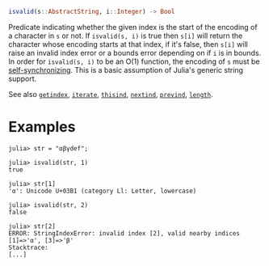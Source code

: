 ```julia
isvalid(s::AbstractString, i::Integer) -> Bool
```

Predicate indicating whether the given index is the start of the encoding of a character in `s` or not. If `isvalid(s, i)` is true then `s[i]` will return the character whose encoding starts at that index, if it's false, then `s[i]` will raise an invalid index error or a bounds error depending on if `i` is in bounds. In order for `isvalid(s, i)` to be an O(1) function, the encoding of `s` must be [self-synchronizing](https://en.wikipedia.org/wiki/Self-synchronizing_code). This is a basic assumption of Julia's generic string support.

See also [`getindex`](@ref), [`iterate`](@ref), [`thisind`](@ref), [`nextind`](@ref), [`prevind`](@ref), [`length`](@ref).

# Examples

```jldoctest
julia> str = "αβγdef";

julia> isvalid(str, 1)
true

julia> str[1]
'α': Unicode U+03B1 (category Ll: Letter, lowercase)

julia> isvalid(str, 2)
false

julia> str[2]
ERROR: StringIndexError: invalid index [2], valid nearby indices [1]=>'α', [3]=>'β'
Stacktrace:
[...]
```
